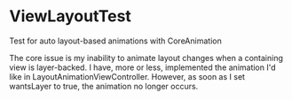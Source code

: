# ViewLayoutTest
Test for auto layout-based animations with CoreAnimation

The core issue is my inability to animate layout changes when a containing view is layer-backed. I have, more or less, implemented the animation I'd like in LayoutAnimationViewController. However, as soon as I set wantsLayer to true, the animation no longer occurs.
